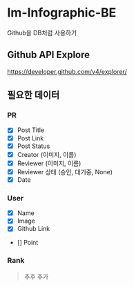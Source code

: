 # Im-Infographic-BE

Github을 DB처럼 사용하기

## Github API Explore

https://developer.github.com/v4/explorer/

## 필요한 데이터

### PR

- [x] Post Title
- [x] Post Link
- [x] Post Status
- [x] Creator (이미지, 이름)
- [x] Reviewer (이미지, 이름)
- [x] Reviewer 상태 (승인, 대기중, None) 
- [x] Date

### User

- [x] Name
- [x] Image
- [x] Github Link
- [] Point

### Rank

> 추후 추가